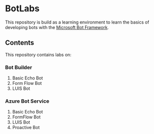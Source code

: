 # BotLabs

This repository is build as a learning environment to learn the basics of developing bots with the [Microsoft Bot Framework][1].

[1]: https://dev.botframework.com/

## Contents ##
This repository contains labs on:

### Bot Builder ###
1. Basic Echo Bot
1. Form Flow Bot
1. LUIS Bot

### Azure Bot Service ###
1. Basic Echo Bot
1. FormFlow Bot
1. LUIS Bot
1. Proactive Bot
